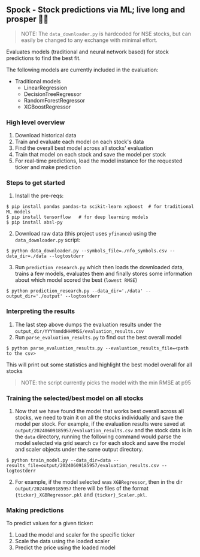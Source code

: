 ## Spock - Stock predictions via ML; live long and prosper 🖖🏻

> NOTE: The `data_downloader.py` is hardcoded for NSE stocks, but can
> easily be changed to any exchange with minimal effort.


Evaluates models (traditional and neural network based) for stock predictions to find the best fit.

The following models are currently included in the evaluation:

- Traditional models
    - LinearRegression
    - DecisionTreeRegressor
    - RandomForestRegressor
    - XGBoostRegressor

### High level overview

1. Download historical data
2. Train and evaluate each model on each stock's data
3. Find the overall best model across all stocks' evaluation
4. Train that model on each stock and save the model per stock
5. For real-time predictions, load the model instance for the requested ticker and make prediction

### Steps to get started

1. Install the pre-reqs:

```shell
$ pip install pandas pandas-ta scikit-learn xgboost  # for traditional ML models
$ pip install tensorflow   # for deep learning models
$ pip install absl-py
```

2. Download raw data (this project uses `yfinance`) using the `data_downloader.py` script:

```shell
$ python data_downloader.py --symbols_file=./nfo_symbols.csv --data_dir=./data --logtostderr
```

3. Run `prediction_research.py` which then loads the downloaded data, trains a few models, evaluates
   them and finally stores some information about which model scored the best (`lowest RMSE`)

```shell
$ python prediction_research.py --data_dir='./data' --output_dir='./output' --logtostderr
```

### Interpreting the results

1. The last step above dumps the evaluation results under the `output_dir/YYYYmmddHHMMSS/evaluation_results.csv`
2. Run `parse_evaluation_results.py` to find out the best overall model

```shell
$ python parse_evaluation_results.py --evaluation_results_file=<path to the csv>
```

This will print out some statistics and highlight the best model overall for all stocks
> NOTE: the script currently picks the model with the min RMSE at p95

### Training the selected/best model on all stocks

1. Now that we have found the model that works best overall across all stocks,
   we need to train it on all the stocks individually and save the model per stock. For example, if
the evaluation results were saved at `output/20240609185957/evaluation_results.csv` and the stock data is in
the `data` directory, running the following command would parse the model selected via grid search cv
for each stock and save the model and scaler objects under the same output directory.
```shell
$ python train_model.py --data_dir=data --results_file=output/20240609185957/evaluation_results.csv --logtostderr
```
2. For example, if the model selected was `XGBRegressor`, then in the dir `output/20240609185957` there will
be files of the format `{ticker}_XGBRegressor.pkl` and `{ticker}_Scaler.pkl`.

### Making predictions

To predict values for a given ticker:
1. Load the model and scaler for the specific ticker
2. Scale the data using the loaded scaler
3. Predict the price using the loaded model